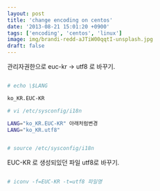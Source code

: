 ```yaml
---
layout: post
title: 'change encoding on centos'
date: '2013-08-21 15:01:20 +0900'
tags: ['encoding', 'centos', 'linux']
image: img/brandi-redd-aJTiW00qqtI-unsplash.jpg
draft: false
---
```


관리자권한으로
euc-kr -> utf8 로 바꾸기.

```bash

# echo \$LANG

ko_KR.EUC-KR

# vi /etc/sysconfig/i18n

```

```bash
LANG="ko_KR.EUC-KR" 아래처럼변경
LANG="ko_KR.utf8"
```

```bash

# source /etc/sysconfig/i18n

```

EUC-KR 로 생성되있던 파일 utf8로 바꾸기.

```bash

# iconv -f=EUC-KR -t=utf8 파일명

```
